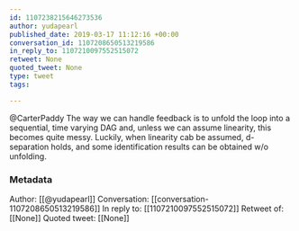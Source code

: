 ```yaml
---
id: 1107238215646273536
author: yudapearl
published_date: 2019-03-17 11:12:16 +00:00
conversation_id: 1107208650513219586
in_reply_to: 1107210097552515072
retweet: None
quoted_tweet: None
type: tweet
tags:

---
```


@CarterPaddy The way we can handle feedback is to unfold the loop into a sequential, time varying DAG and, unless we can assume linearity, this becomes quite messy. Luckily, when linearity cab be assumed, d-separation holds, and some identification results can be obtained w/o  unfolding.

### Metadata

Author: [[@yudapearl]]
Conversation: [[conversation-1107208650513219586]]
In reply to: [[1107210097552515072]]
Retweet of: [[None]]
Quoted tweet: [[None]]
